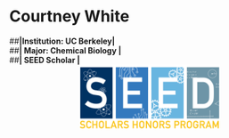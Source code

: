 # Courtney White
##**|Institution: UC Berkeley|** <br>
##**| Major: Chemical Biology |** <br>
##**| SEED Scholar |** <br>
 <img src="./SeedLogo.PNG" style="width:50%; margin:auto; display:block">
